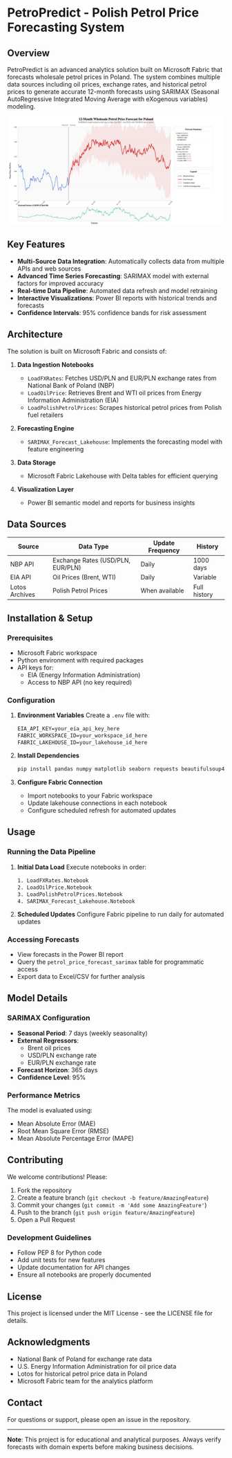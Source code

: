 # PetroPredict - Polish Petrol Price Forecasting System

## Overview

PetroPredict is an advanced analytics solution built on Microsoft Fabric that forecasts wholesale petrol prices in Poland. The system combines multiple data sources including oil prices, exchange rates, and historical petrol prices to generate accurate 12-month forecasts using SARIMAX (Seasonal AutoRegressive Integrated Moving Average with eXogenous variables) modeling.

![Petrol Price Forecast](images/forecast.png)

## Key Features

- **Multi-Source Data Integration**: Automatically collects data from multiple APIs and web sources
- **Advanced Time Series Forecasting**: SARIMAX model with external factors for improved accuracy
- **Real-time Data Pipeline**: Automated data refresh and model retraining
- **Interactive Visualizations**: Power BI reports with historical trends and forecasts
- **Confidence Intervals**: 95% confidence bands for risk assessment

## Architecture

The solution is built on Microsoft Fabric and consists of:

1. **Data Ingestion Notebooks**
   - `LoadFXRates`: Fetches USD/PLN and EUR/PLN exchange rates from National Bank of Poland (NBP)
   - `LoadOilPrice`: Retrieves Brent and WTI oil prices from Energy Information Administration (EIA)
   - `LoadPolishPetrolPrices`: Scrapes historical petrol prices from Polish fuel retailers

2. **Forecasting Engine**
   - `SARIMAX_Forecast_Lakehouse`: Implements the forecasting model with feature engineering

3. **Data Storage**
   - Microsoft Fabric Lakehouse with Delta tables for efficient querying

4. **Visualization Layer**
   - Power BI semantic model and reports for business insights

## Data Sources

| Source | Data Type | Update Frequency | History |
|--------|-----------|------------------|---------|
| NBP API | Exchange Rates (USD/PLN, EUR/PLN) | Daily | 1000 days |
| EIA API | Oil Prices (Brent, WTI) | Daily | Variable |
| Lotos Archives | Polish Petrol Prices | When available | Full history |

## Installation & Setup

### Prerequisites

- Microsoft Fabric workspace
- Python environment with required packages
- API keys for:
  - EIA (Energy Information Administration)
  - Access to NBP API (no key required)

### Configuration

1. **Environment Variables**
   Create a `.env` file with:
   ```env
   EIA_API_KEY=your_eia_api_key_here
   FABRIC_WORKSPACE_ID=your_workspace_id_here
   FABRIC_LAKEHOUSE_ID=your_lakehouse_id_here
   ```

2. **Install Dependencies**
   ```bash
   pip install pandas numpy matplotlib seaborn requests beautifulsoup4 lxml pyspark
   ```

3. **Configure Fabric Connection**
   - Import notebooks to your Fabric workspace
   - Update lakehouse connections in each notebook
   - Configure scheduled refresh for automated updates

## Usage

### Running the Data Pipeline

1. **Initial Data Load**
   Execute notebooks in order:
   ```
   1. LoadFXRates.Notebook
   2. LoadOilPrice.Notebook
   3. LoadPolishPetrolPrices.Notebook
   4. SARIMAX_Forecast_Lakehouse.Notebook
   ```

2. **Scheduled Updates**
   Configure Fabric pipeline to run daily for automated updates

### Accessing Forecasts

- View forecasts in the Power BI report
- Query the `petrol_price_forecast_sarimax` table for programmatic access
- Export data to Excel/CSV for further analysis

## Model Details

### SARIMAX Configuration

- **Seasonal Period**: 7 days (weekly seasonality)
- **External Regressors**: 
  - Brent oil prices
  - USD/PLN exchange rate
  - EUR/PLN exchange rate
- **Forecast Horizon**: 365 days
- **Confidence Level**: 95%

### Performance Metrics

The model is evaluated using:
- Mean Absolute Error (MAE)
- Root Mean Square Error (RMSE)
- Mean Absolute Percentage Error (MAPE)

## Contributing

We welcome contributions! Please:

1. Fork the repository
2. Create a feature branch (`git checkout -b feature/AmazingFeature`)
3. Commit your changes (`git commit -m 'Add some AmazingFeature'`)
4. Push to the branch (`git push origin feature/AmazingFeature`)
5. Open a Pull Request

### Development Guidelines

- Follow PEP 8 for Python code
- Add unit tests for new features
- Update documentation for API changes
- Ensure all notebooks are properly documented

## License

This project is licensed under the MIT License - see the LICENSE file for details.

## Acknowledgments

- National Bank of Poland for exchange rate data
- U.S. Energy Information Administration for oil price data
- Lotos for historical petrol price data in Poland
- Microsoft Fabric team for the analytics platform

## Contact

For questions or support, please open an issue in the repository.

---

**Note**: This project is for educational and analytical purposes. Always verify forecasts with domain experts before making business decisions.